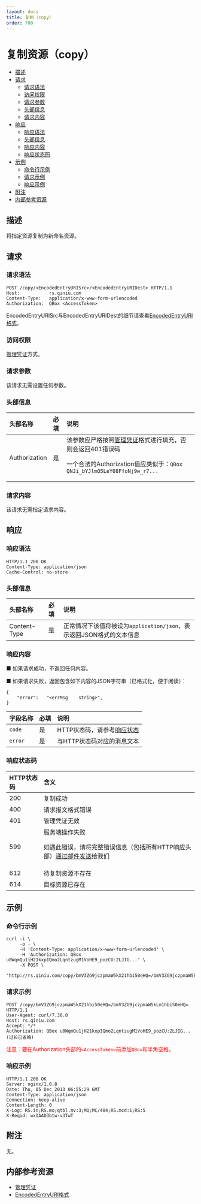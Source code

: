 ```yaml
---
layout: docs
title: 复制（copy）
order: 700
---
```


<a id="copy"></a>
# 复制资源（copy）

- [描述](#copy-description)
- [请求](#copy-request)
  - [请求语法](#copy-request-syntax)
  - [访问权限](#copy-request-auth)
  - [请求参数](#copy-request-params)
  - [头部信息](#copy-request-headers)
  - [请求内容](#copy-request-body)
- [响应](#copy-response)
  - [响应语法](#copy-response-syntax)
  - [头部信息](#copy-response-headers)
  - [响应内容](#copy-response-body)
  - [响应状态码](#copy-response-copyus)
- [示例](#copy-samples)
  - [命令行示例](#copy-sample1-command)
  - [请求示例](#copy-sample1-request)
  - [响应示例](#copy-sample1-response)
- [附注](#copy-remarks)
- [内部参考资源](#copy-internal-resources)

<a id="copy-description"></a>
## 描述

将指定资源复制为新命名资源。  

<a id="copy-request"></a>
## 请求

<a id="copy-request-syntax"></a>
### 请求语法

```
POST /copy/<EncodedEntryURISrc>/<EncodedEntryURIDest> HTTP/1.1
Host:           rs.qiniu.com
Content-Type:   application/x-www-form-urlencoded
Authorization:  QBox <AccessToken>
```

EncodedEntryURISrc与EncodedEntryURIDest的细节请查看[EncodedEntryURI格式][encodedEntryURIHref]。

<a id="copy-request-auth"></a>
### 访问权限

[管理凭证][accessTokenHref]方式。

<a id="copy-request-params"></a>
### 请求参数

该请求无需设置任何参数。

<a id="copy-request-headers"></a>
### 头部信息

头部名称      | 必填 | 说明
:------------ | :--- | :-----------------------------
Authorization | 是   | 该参数应严格按照[管理凭证][accessTokenHref]格式进行填充，否则会返回401错误码<p>一个合法的Authorization值应类似于：`QBox QNJi_bYJlmO5LeY08FfoNj9w_r7...`

<a id="copy-request-body"></a>
### 请求内容

该请求无需指定请求内容。

<a id="copy-response"></a>
## 响应

<a id="copy-response-syntax"></a>
### 响应语法

```
HTTP/1.1 200 OK
Content-Type: application/json
Cache-Control: no-store
```

<a id="copy-response-headers"></a>
### 头部信息

头部名称      | 必填 | 说明                              
:------------ | :--- | :-----------------------------------------------------------------
Content-Type  | 是   | 正常情况下该值将被设为`application/json`，表示返回JSON格式的文本信息

<a id="copy-response-body"></a>
### 响应内容

■ 如果请求成功，不返回任何内容。

■ 如果请求失败，返回包含如下内容的JSON字符串（已格式化，便于阅读）：  

```
{
    "error":   "<errMsg    string>",
}
```

字段名称     | 必填 | 说明                              
:----------- | :--- | :--------------------------------------------------------------------
`code`       | 是   | HTTP状态码，请参考[响应状态](#copy-response-copyus)
`error`      | 是   | 与HTTP状态码对应的消息文本

<a id="copy-response-copyus"></a>
### 响应状态码

HTTP状态码 | 含义
:--------- | :--------------------------
200        | 复制成功
400	       | 请求报文格式错误
401        | 管理凭证无效
599	       | 服务端操作失败<p>如遇此错误，请将完整错误信息（包括所有HTTP响应头部）[通过邮件发送][sendBugReportHref]给我们
612        | 待复制资源不存在
614        | 目标资源已存在

<a id="copy-samples"></a>
## 示例

<a id="copy-sample1-command"></a>
### 命令行示例

```
curl -i \
     -o - \
     -H 'Content-Type: application/x-www-form-urlencoded' \
     -H 'Authorization: QBox u8WqmQu1jH21kxpIQmo2LqntzugM1VoHE9_pozCU:2LJIG...' \
     -X POST \
     'http://rs.qiniu.com/copy/bmV3ZG9jczpmaW5kX21hbi50eHQ=/bmV3ZG9jczpmaW5kLm1hbi50eHQ='
```

<a id="copy-sample1-request"></a>
### 请求示例

```
POST /copy/bmV3ZG9jczpmaW5kX21hbi50eHQ=/bmV3ZG9jczpmaW5kLm1hbi50eHQ= HTTP/1.1
User-Agent: curl/7.30.0
Host: rs.qiniu.com
Accept: */*
Authorization: QBox u8WqmQu1jH21kxpIQmo2LqntzugM1VoHE9_pozCU:2LJIG...(过长已省略)
```

<span style="color: red;">注意：要在Authorization头部的`<AccessToken>`前添加`QBox`和半角空格。</span>

<a id="copy-sample1-response"></a>
### 响应示例

```
HTTP/1.1 200 OK
Server: nginx/1.0.8
Date: Thu, 05 Dec 2013 06:55:29 GMT
Content-Type: application/json
Connection: keep-alive
Content-Length: 0
X-Log: RS.in;RS.mo;qtbl.mv:3;MQ;MC/404;RS.mcd:1;RS:5
X-Reqid: wxIAAD3btw-v3TwT
```

<a id="copy-remarks"></a>
## 附注

无。

<a id="copy-internal-resources"></a>
## 内部参考资源

- [管理凭证][accessTokenHref]
- [EncodedEntryURI格式][encodedEntryURIHref]

[encodedEntryURIHref]:          http://developer.qiniu.com/docs/v6/api/reference/data-formats.html#data-format-encoded-entry-uri "EncodedEntryURI格式"
[accessTokenHref]:              http://developer.qiniu.com/docs/v6/api/reference/security/access-token.html                    "管理凭证"

[sendBugReportHref]:    mailto:support@qiniu.com?subject=599错误日志        "发送错误报告"
